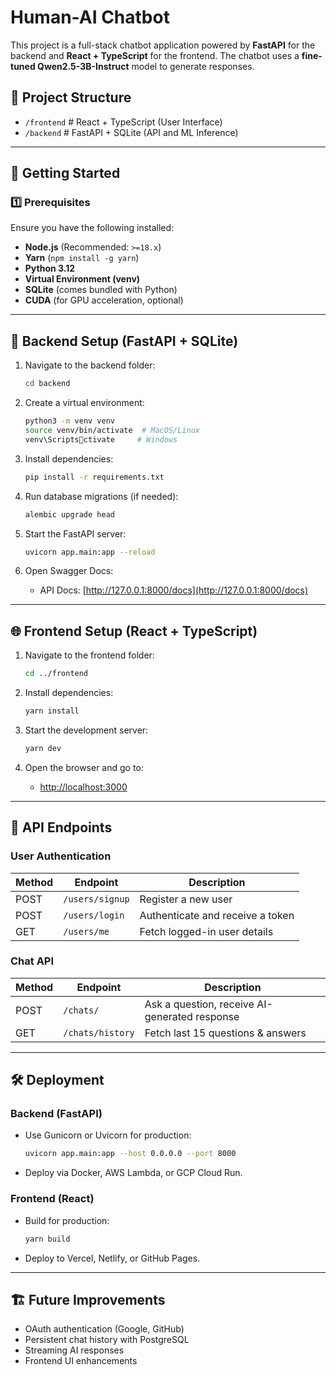 
# Human-AI Chatbot

This project is a full-stack chatbot application powered by **FastAPI** for the backend and **React + TypeScript** for the frontend. The chatbot uses a **fine-tuned Qwen2.5-3B-Instruct** model to generate responses.

## 📂 Project Structure

- `/frontend`   # React + TypeScript (User Interface)
- `/backend`    # FastAPI + SQLite (API and ML Inference)

---

## 🚀 Getting Started

### 1️⃣ Prerequisites

Ensure you have the following installed:

- **Node.js** (Recommended: `>=18.x`)
- **Yarn** (`npm install -g yarn`)
- **Python 3.12**
- **Virtual Environment (venv)**
- **SQLite** (comes bundled with Python)
- **CUDA** (for GPU acceleration, optional)

---

## 🔧 Backend Setup (FastAPI + SQLite)

1. Navigate to the backend folder:

   ```bash
   cd backend
   ```

2. Create a virtual environment:

   ```bash
   python3 -m venv venv
   source venv/bin/activate  # MacOS/Linux
   venv\Scriptsctivate     # Windows
   ```

3. Install dependencies:

   ```bash
   pip install -r requirements.txt
   ```

4. Run database migrations (if needed):

   ```bash
   alembic upgrade head
   ```

5. Start the FastAPI server:

   ```bash
   uvicorn app.main:app --reload
   ```

6. Open Swagger Docs:
   - API Docs: [http://127.0.0.1:8000/docs](http://127.0.0.1:8000/docs)

---

## 🌐 Frontend Setup (React + TypeScript)

1. Navigate to the frontend folder:

   ```bash
   cd ../frontend
   ```

2. Install dependencies:

   ```bash
   yarn install
   ```

3. Start the development server:

   ```bash
   yarn dev
   ```

4. Open the browser and go to:
   - [http://localhost:3000](http://localhost:3000)

---

## 📡 API Endpoints

### User Authentication

| Method | Endpoint        | Description                          |
|--------|-----------------|--------------------------------------|
| POST   | `/users/signup` | Register a new user                 |
| POST   | `/users/login`  | Authenticate and receive a token    |
| GET    | `/users/me`     | Fetch logged-in user details        |

### Chat API

| Method | Endpoint           | Description                            |
|--------|--------------------|----------------------------------------|
| POST   | `/chats/`          | Ask a question, receive AI-generated response |
| GET    | `/chats/history`   | Fetch last 15 questions & answers     |

---

## 🛠 Deployment

### Backend (FastAPI)

- Use Gunicorn or Uvicorn for production:

   ```bash
   uvicorn app.main:app --host 0.0.0.0 --port 8000
   ```

- Deploy via Docker, AWS Lambda, or GCP Cloud Run.

### Frontend (React)

- Build for production:

   ```bash
   yarn build
   ```

- Deploy to Vercel, Netlify, or GitHub Pages.

---

## 🏗 Future Improvements

- OAuth authentication (Google, GitHub)
- Persistent chat history with PostgreSQL
- Streaming AI responses
- Frontend UI enhancements
